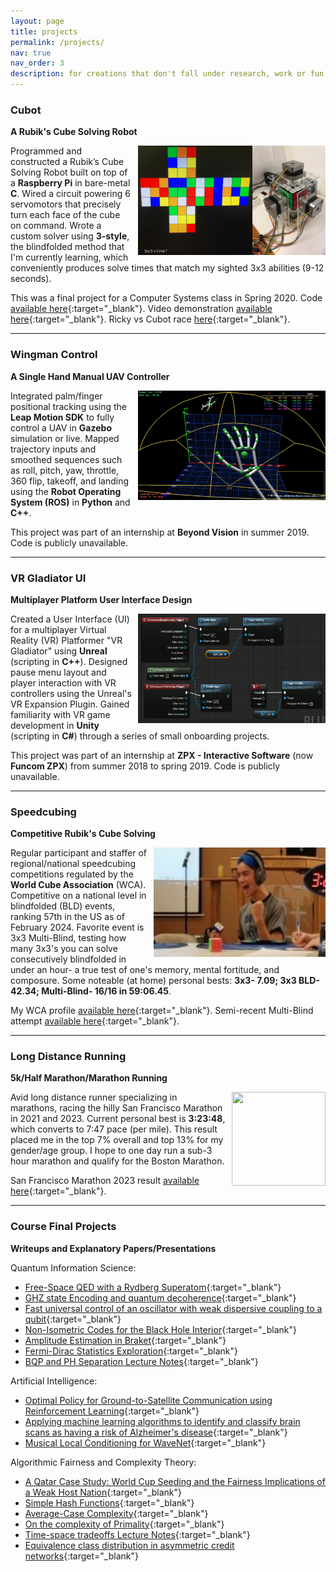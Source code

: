 ```yaml
---
layout: page
title: projects
permalink: /projects/
nav: true
nav_order: 3
description: for creations that don't fall under research, work or fun related
---
```


### **Cubot**

**A Rubik's Cube Solving Robot**

<img align="right" style="margin-left: 10px;" src="./../assets/img/cubot.png" alt="" width="300" height="175">

Programmed and constructed a Rubik’s Cube Solving Robot built on top of a **Raspberry Pi** in bare-metal **C**. Wired a circuit powering 6 servomotors that precisely turn each face of the cube on command. Wrote a custom solver using **3-style**, the blindfolded method that I'm currently learning, which conveniently produces solve times that match my sighted 3x3 abilities (9-12 seconds).

This was a final project for a Computer Systems class in Spring 2020. Code [available here](https://github.com/rickyparada6/cubot){:target="_blank"}. Video demonstration [available here](https://drive.google.com/file/d/1XExxEtymkB8IOTkzh1MUYkfTPDjp26yx/view?usp=sharing){:target="_blank"}. Ricky vs Cubot race [here](https://drive.google.com/file/d/10ePE3w9q7iAAHHokkwFTI6F_EAa1Ruq2/view?usp=sharing){:target="_blank"}.

---

### **Wingman Control**

**A Single Hand Manual UAV Controller**

<img align="right" style="margin-left: 10px;" src="./../assets/img/wingman_control.png" alt="" width="300" height="175">

Integrated palm/finger positional tracking using the **Leap Motion SDK** to fully control a UAV in **Gazebo** simulation or live. Mapped trajectory inputs and smoothed sequences such as roll, pitch, yaw, throttle, 360 flip, takeoff, and landing using the **Robot Operating System (ROS)** in **Python** and **C++**.

This project was part of an internship at **Beyond Vision** in summer 2019. Code is publicly unavailable.

---

### **VR Gladiator UI**

**Multiplayer Platform User Interface Design**

<img align="right" style="margin-left: 10px;" src="./../assets/img/unreal.png" alt="" width="300" height="175">

Created a User Interface (UI) for a multiplayer Virtual Reality (VR) Platformer "VR Gladiator" using **Unreal** (scripting in **C++**). Designed pause menu layout and player interaction with VR controllers using the Unreal's VR Expansion Plugin. Gained familiarity with VR game development in **Unity** (scripting in **C#**) through a series of small onboarding projects.

This project was part of an internship at **ZPX - Interactive Software** (now **Funcom ZPX**) from summer 2018 to spring 2019. Code is publicly unavailable.

---

### **Speedcubing**

**Competitive Rubik's Cube Solving**

<img align="right" style="margin-left: 10px;" src="./../assets/img/wca.png" alt="" width="275" height="175">

Regular participant and staffer of regional/national speedcubing competitions regulated by the **World Cube Association** (WCA). Competitive on a national level in blindfolded (BLD) events, ranking 57th in the US as of February 2024. Favorite event is 3x3 Multi-Blind, testing how many 3x3's you can solve consecutively blindfolded in under an hour- a true test of one's memory, mental fortitude, and composure. Some noteable (at home) personal bests: **3x3- 7.09; 3x3 BLD- 42.34; Multi-Blind- 16/16 in 59:06.45**.

My WCA profile [available here](https://www.worldcubeassociation.org/persons/2018PARA15?event=333mbf){:target="_blank"}. Semi-recent Multi-Blind attempt [available here](https://drive.google.com/file/d/1uUi9wZOPU9IS58P6kI1puEFA8WDebOZJ/view?usp=sharing){:target="_blank"}.

---

### **Long Distance Running**

**5k/Half Marathon/Marathon Running**

<img align="right" style="margin-left: 10px;" src="./../assets/img/marathon.png" alt="" width="150" height="150">

Avid long distance runner specializing in marathons, racing the hilly San Francisco Marathon in 2021 and 2023. Current personal best is **3:23:48**, which converts to 7:47 pace (per mile). This result placed me in the top 7% overall and top 13% for my gender/age group. I hope to one day run a sub-3 hour marathon and qualify for the Boston Marathon.

San Francisco Marathon 2023 result [available here](https://www.athlinks.com/event/1403/results/Event/1052040/Course/2367906/Bib/1361){:target="_blank"}.

---

### **Course Final Projects**

**Writeups and Explanatory Papers/Presentations**

Quantum Information Science:
- [Free-Space QED with a Rydberg Superatom](https://drive.google.com/file/d/12QGTUbV_bDXHYhWdE7Hw8PL0EdiPHmt9/view?usp=sharing){:target="_blank"}
- [GHZ state Encoding and quantum decoherence](https://drive.google.com/file/d/1nv1g3ZisPElbNo2EimdGxHr-2kBk_pCq/view?usp=sharing){:target="_blank"}
- [Fast universal control of an oscillator with weak dispersive coupling to a qubit](https://drive.google.com/file/d/1oY30cefBjb9f2v-LJ2IuYkysEnRuqWVx/view?usp=sharing){:target="_blank"}
- [Non-Isometric Codes for the Black Hole Interior](https://drive.google.com/file/d/1Xxc2CjuEzq62XxG_je3-UZ5xg3txO51I/view?usp=sharing){:target="_blank"}
- [Amplitude Estimation in Braket](https://drive.google.com/file/d/1qz9l5QYwksFFHdOxyDR7tYz5fB65UG8-/view?usp=sharing){:target="_blank"}
- [Fermi-Dirac Statistics Exploration](https://drive.google.com/file/d/1nK3qHI0AabHFcCiUFBvVE2EtyLQ2bkCH/view?usp=sharing){:target="_blank"}
- [BQP and PH Separation Lecture Notes](https://drive.google.com/file/d/1Y9DNGCcj3c_yOq4wkHqmY8y0qPUez3px/view?usp=sharing){:target="_blank"}

Artificial Intelligence: 
- [Optimal Policy for Ground-to-Satellite Communication using Reinforcement Learning](https://drive.google.com/file/d/1wGFW5xqyl3DYfkYzNm3d31UktLjY5QZD/view?usp=sharing){:target="_blank"}
- [Applying machine learning algorithms to identify and classify brain scans as having a risk of Alzheimer's disease](https://cs229.stanford.edu/proj2021spr/report2/82006956.pdf){:target="_blank"}
- [Musical Local Conditioning for WaveNet](https://cs230.stanford.edu/projects_spring_2022/reports/127608644.pdf){:target="_blank"}

Algorithmic Fairness and Complexity Theory:
- [A Qatar Case Study: World Cup Seeding and the Fairness Implications of a Weak Host Nation](https://drive.google.com/file/d/1Nc_LqauGDCs4BrcSXA_n7BI8OicZTvV4/view?usp=sharing){:target="_blank"}
- [Simple Hash Functions](https://drive.google.com/file/d/1DKmONHj0UUC3jemYOHopdVcQ7CRVfWOD/view?usp=sharing){:target="_blank"}
- [Average-Case Complexity](https://drive.google.com/file/d/1X3Ks58fdjeisPdB9_hIl2QrD5eXNcBHV/view?usp=sharing){:target="_blank"}
- [On the complexity of Primality](https://drive.google.com/file/d/1-xd0q4-8gnB8EDwVik_hrTKxoXTA1vJA/view?usp=sharing){:target="_blank"}
- [Time-space tradeoffs Lecture Notes](https://drive.google.com/file/d/1V74zuyV4c74WtC6Rvtj3MhBct4K9oCMH/view?usp=sharing){:target="_blank"}
- [Equivalence class distribution in asymmetric credit networks](https://drive.google.com/file/d/1A_O0Ce7_POKlxMxGDnvMrwxF4bTYw8M3/view?usp=sharing){:target="_blank"}
